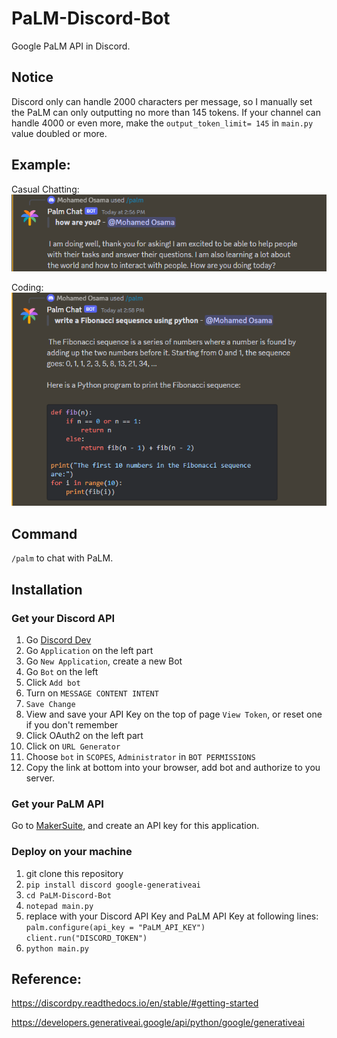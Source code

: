 # PaLM-Discord-Bot

Google PaLM API in Discord.

## Notice

Discord only can handle 2000 characters per message, so I manually set the PaLM can only outputting no more than 145 tokens. If your channel can handle 4000 or even more, make the `output_token_limit= 145` in `main.py` value doubled or more.


## Example:
Casual Chatting:\
![Casual Chatting](https://github.com/mohamedosama12345/PaLM-Discord_Bot/blob/main/images/image_1.png)

Coding:\
![Coding](https://github.com/mohamedosama12345/PaLM-Discord_Bot/blob/main/images/image_2.png)

## Command

`/palm` to chat with PaLM.

## Installation

### Get your Discord API

1. Go [Discord Dev](https://discord.com/developers/applications)
2. Go `Application` on the left part
3. Go `New Application`, create a new Bot
4. Go `Bot` on the left
5. Click `Add bot`
6. Turn on `MESSAGE CONTENT INTENT`
7. `Save Change`
8. View and save your API Key on the top of page `View Token`, or reset one if you don't remember
9. Click OAuth2 on the left part
10. Click on `URL Generator`
11. Choose `bot` in `SCOPES`, `Administrator` in `BOT PERMISSIONS`
12. Copy the link at bottom into your browser, add bot and authorize to you server.
### Get your PaLM API
Go to [MakerSuite](https://makersuite.google.com/app/apikey), and create an API key for this application.
### Deploy on your machine
1. git clone this repository
2. `pip install discord google-generativeai`
3. `cd PaLM-Discord-Bot`
4. `notepad main.py`
5. replace with your Discord API Key and PaLM API Key at following lines:\
`palm.configure(api_key = "PaLM_API_KEY")` \
`client.run("DISCORD_TOKEN")`
6. `python main.py`

## Reference: 

https://discordpy.readthedocs.io/en/stable/#getting-started

https://developers.generativeai.google/api/python/google/generativeai